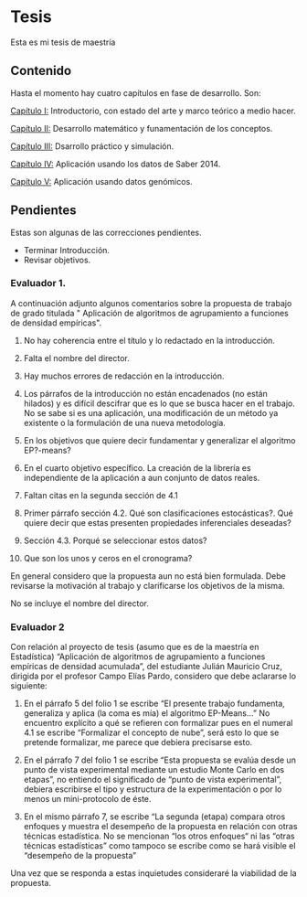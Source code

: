 # Tesis
Esta es mi tesis de maestría

## Contenido

Hasta el momento hay cuatro capítulos en fase de desarrollo. Son:

[Capítulo I:](https://github.com/CruzJulian/Tesis/blob/master/I.rmd) Introductorio, con estado del arte y marco teórico a medio hacer.

[Capítulo II:](https://github.com/CruzJulian/Tesis/blob/master/II.rmd) Desarrollo matemático y funamentación de los conceptos.

[Capítulo III:](https://github.com/CruzJulian/Tesis/blob/master/III.rmd) Dsarrollo práctico y simulación.

[Capítulo IV:](https://github.com/CruzJulian/Tesis/blob/master/IV.rmd) Aplicación usando los datos de Saber 2014.

[Capítulo V:](https://github.com/CruzJulian/Tesis/blob/master/V.rmd) Aplicación usando datos genómicos.


## Pendientes

Estas son algunas de las correcciones pendientes.
 
 - Terminar Introducción.
 - Revisar objetivos.

### Evaluador 1. 

A continuación adjunto algunos comentarios sobre la propuesta de trabajo de grado titulada " Aplicación de algoritmos de agrupamiento a funciones de densidad empíricas".

1. No hay coherencia entre el título y lo redactado en la introducción.

2. Falta el nombre del director.

3. Hay muchos errores de redacción en la introducción.

4. Los párrafos de la introducción no están encadenados (no están hilados) y es difícil descifrar que es lo que se busca hacer en el trabajo. No se sabe si es una aplicación, una modificación de un método ya existente o  la formulación de una nueva metodología.

5. En los objetivos que quiere decir fundamentar y generalizar el algoritmo EP?-means?

6. En el cuarto objetivo específico. La creación de la librería es independiente de la aplicación a aun conjunto de datos reales.

7. Faltan citas en la segunda sección de 4.1

8. Primer párrafo sección 4.2. Qué son clasificaciones estocásticas?. Qué quiere decir que estas presenten propiedades inferenciales deseadas?

9. Sección 4.3. Porqué se seleccionar estos datos?

10. Que son los unos y ceros en el cronograma?

En general considero que la propuesta aun no está bien formulada. Debe revisarse la motivación al trabajo y clarificarse los objetivos de la misma.

No se incluye el nombre del director.

### Evaluador 2

Con relación al proyecto de tesis (asumo que es de la maestría en Estadística) “Aplicación de algoritmos de agrupamiento a funciones empíricas de densidad acumulada”, del estudiante Julián Mauricio Cruz, dirigida por el profesor Campo Elías Pardo, considero que debe aclararse lo siguiente:

1. En el párrafo 5 del folio 1 se escribe “El presente trabajo fundamenta, generaliza y aplica (la coma es mía) el algoritmo EP-Means…” No encuentro explícito a qué se refieren con formalizar pues en el numeral 4.1 se escribe “Formalizar el concepto de nube”, será esto lo que se pretende formalizar, me parece que debiera precisarse esto.

2. En el párrafo 7 del folio 1 se escribe “Esta propuesta se evalúa desde un punto de vista experimental mediante un estudio Monte Carlo en dos etapas”, no entiendo el significado de “punto de vista experimental”, debiera escribirse el tipo y estructura de la experimentación o por lo menos un mini-protocolo de éste.

3. En el mismo párrafo 7, se escribe “La segunda (etapa) compara otros enfoques y muestra el desempeño de la propuesta en relación con otras técnicas estadística. No se mencionan “los otros enfoques“ ni las “otras técnicas estadísticas” como tampoco se escribe como se hará visible el “desempeño de la propuesta”

Una vez que se responda a estas inquietudes consideraré la viabilidad de la propuesta.
 
